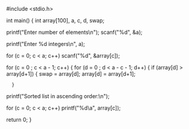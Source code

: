 

#include <stdio.h>

int main()
{
  int array[100], a, c, d, swap;

  printf("Enter number of elements\n");
  scanf("%d", &a);

  printf("Enter %d integers\n", a);

  for (c = 0; c < a; c++)
    scanf("%d", &array[c]);

  for (c = 0 ; c < a - 1; c++)
  {
    for (d = 0 ; d < a - c - 1; d++)
    {
      if (array[d] > array[d+1]) 
      {
        swap       = array[d];
        array[d]   = array[d+1];
        
      }
    

  printf("Sorted list in ascending order:\n");

  for (c = 0; c < a; c++)
     printf("%d\a", array[c]);

  return 0;
}
